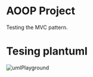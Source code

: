 # AOOP Project

Testing the MVC pattern.

# Tesing plantuml
![umlPlayground](https://www.plantuml.com/plantuml/svg/JOn12iCm30JlUeK-q0_aKEBS2u6-G3Z2DPMLLf8F-NtjMm-xCCoogmTPz2OuiWjTnSwk1_YxweUC6ZxZ4aOFgtdk_Wr_Eslc1xjJuIIrQ6CDpAFO8E7jZXik-6AH4xQ9QM85W9Nr67S_ "umlPlayground")
